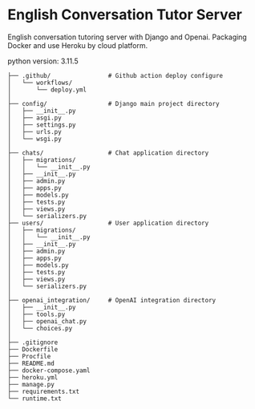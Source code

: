 # English Conversation Tutor Server
English conversation tutoring server with Django and Openai. Packaging Docker and use Heroku by cloud platform.

python version: 3.11.5

```
├── .github/                # Github action deploy configure
│   └── workflows/
│       └── deploy.yml
│
├── config/                 # Django main project directory
│   ├── __init__.py
│   ├── asgi.py
│   ├── settings.py
│   ├── urls.py
│   └── wsgi.py
│
├── chats/                  # Chat application directory
│   ├── migrations/
│   │   └── __init__.py
│   ├── __init__.py
│   ├── admin.py 
│   ├── apps.py 
│   ├── models.py
│   ├── tests.py 
│   ├── views.py 
│   └── serializers.py 
├── users/                  # User application directory
│   ├── migrations/
│   │   └── __init__.py
│   ├── __init__.py
│   ├── admin.py 
│   ├── apps.py 
│   ├── models.py
│   ├── tests.py 
│   ├── views.py 
│   └── serializers.py 
│
├── openai_integration/     # OpenAI integration directory
│   ├── __init__.py
│   ├── tools.py
│   ├── openai_chat.py
│   └── choices.py
│
├── .gitignore
├── Dockerfile
├── Procfile
├── README.md
├── docker-compose.yaml
├── heroku.yml
├── manage.py
├── requirements.txt
└── runtime.txt
```
